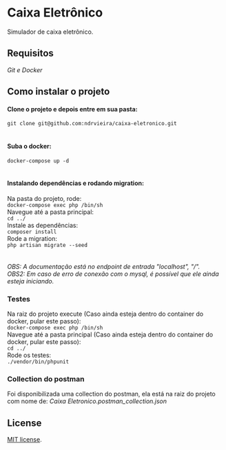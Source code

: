 # Caixa Eletrônico

Simulador de caixa eletrônico.

## Requisitos

*Git e Docker*

## Como instalar o projeto

#### Clone o projeto e depois entre em sua pasta:
`git clone git@github.com:ndrvieira/caixa-eletronico.git`
<br/>
<br/>
#### Suba o docker:
`docker-compose up -d`
<br/>
<br/>
#### Instalando dependências e rodando migration:
Na pasta do projeto, rode:
<br/>
`docker-compose exec php /bin/sh`
<br/>
Navegue até a pasta principal:
<br/>
`cd ../`
<br/>
Instale as dependências:
<br/>
`composer install`
<br/>
Rode a migration:
<br/>
`php artisan migrate --seed`
<br/>
<br/>
<br/>
*OBS: A documentação está no endpoint de entrada "localhost", "/".*
<br/>
*OBS2: Em caso de erro de conexão com o mysql, é possível que ele ainda esteja iniciando.*

### Testes
Na raiz do projeto execute (Caso ainda esteja dentro do container do docker, pular este passo):
<br/>
`docker-compose exec php /bin/sh`
<br/>
Navegue até a pasta principal (Caso ainda esteja dentro do container do docker, pular este passo):
<br/>
`cd ../`
<br/>
Rode os testes:
<br/>
`./vendor/bin/phpunit`

### Collection do postman
Foi disponibilizada uma collection do postman, ela está na raiz do projeto com nome de: *Caixa Eletronico.postman_collection.json*

## License

[MIT license](https://opensource.org/licenses/MIT).
